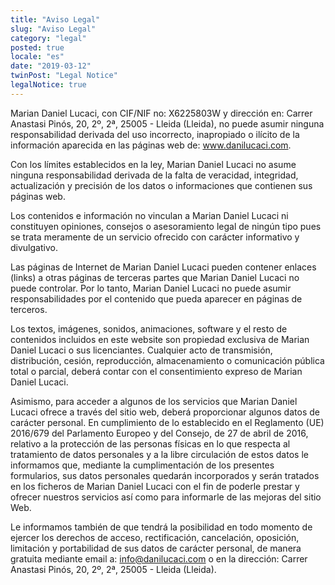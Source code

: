 ```yaml
---
title: "Aviso Legal"
slug: "Aviso Legal"
category: "legal"
posted: true
locale: "es"
date: "2019-03-12"
twinPost: "Legal Notice"
legalNotice: true
---
```


Marian Daniel Lucaci, con CIF/NIF no: X6225803W y dirección en: Carrer Anastasi Pinós, 20, 2º, 2ª, 25005 - Lleida (Lleida), no puede asumir ninguna responsabilidad derivada del uso incorrecto, inapropiado o ilícito de la información aparecida en las páginas web de: www.danilucaci.com.

Con los límites establecidos en la ley, Marian Daniel Lucaci no asume ninguna responsabilidad derivada de la falta de veracidad, integridad, actualización y precisión de los datos o informaciones que contienen sus páginas web.

Los contenidos e información no vinculan a Marian Daniel Lucaci ni constituyen opiniones, consejos o asesoramiento legal de ningún tipo pues se trata meramente de un servicio ofrecido con carácter informativo y divulgativo.

Las páginas de Internet de Marian Daniel Lucaci pueden contener enlaces (links) a otras páginas de terceras partes que Marian Daniel Lucaci no puede controlar. Por lo tanto, Marian Daniel Lucaci no puede asumir responsabilidades por el contenido que pueda aparecer en páginas de terceros.

Los textos, imágenes, sonidos, animaciones, software y el resto de contenidos incluidos en este website son propiedad exclusiva de Marian Daniel Lucaci o sus licenciantes. Cualquier acto de transmisión, distribución, cesión, reproducción, almacenamiento o comunicación pública total o parcial, deberá contar con el consentimiento expreso de Marian Daniel Lucaci.

Asimismo, para acceder a algunos de los servicios que Marian Daniel Lucaci ofrece a través del sitio web, deberá proporcionar algunos datos de carácter personal. En cumplimiento de lo establecido en el Reglamento (UE) 2016/679 del Parlamento Europeo y del Consejo, de 27 de abril de 2016, relativo a la protección de las personas físicas en lo que respecta al tratamiento de datos personales y a la libre circulación de estos datos le informamos que, mediante la cumplimentación de los presentes formularios, sus datos personales quedarán incorporados y serán tratados en los ficheros de Marian Daniel Lucaci con el fin de poderle prestar y ofrecer nuestros servicios así como para informarle de las mejoras del sitio Web.

Le informamos también de que tendrá la posibilidad en todo momento de ejercer los derechos de acceso, rectificación, cancelación, oposición, limitación y portabilidad de sus datos de carácter personal, de manera gratuita mediante email a: info@danilucaci.com o en la dirección: Carrer Anastasi Pinós, 20, 2º, 2ª, 25005 - Lleida (Lleida).
